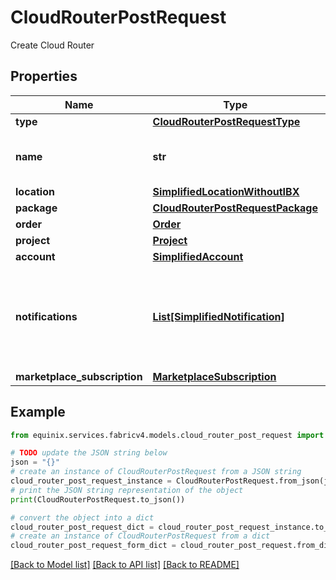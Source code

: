 # CloudRouterPostRequest

Create Cloud Router

## Properties

Name | Type | Description | Notes
------------ | ------------- | ------------- | -------------
**type** | [**CloudRouterPostRequestType**](CloudRouterPostRequestType.md) |  | [optional] 
**name** | **str** | Customer-provided Cloud Router name | [optional] 
**location** | [**SimplifiedLocationWithoutIBX**](SimplifiedLocationWithoutIBX.md) |  | [optional] 
**package** | [**CloudRouterPostRequestPackage**](CloudRouterPostRequestPackage.md) |  | [optional] 
**order** | [**Order**](Order.md) |  | [optional] 
**project** | [**Project**](Project.md) |  | [optional] 
**account** | [**SimplifiedAccount**](SimplifiedAccount.md) |  | [optional] 
**notifications** | [**List[SimplifiedNotification]**](SimplifiedNotification.md) | Preferences for notifications on connection configuration or status changes | [optional] 
**marketplace_subscription** | [**MarketplaceSubscription**](MarketplaceSubscription.md) |  | [optional] 

## Example

```python
from equinix.services.fabricv4.models.cloud_router_post_request import CloudRouterPostRequest

# TODO update the JSON string below
json = "{}"
# create an instance of CloudRouterPostRequest from a JSON string
cloud_router_post_request_instance = CloudRouterPostRequest.from_json(json)
# print the JSON string representation of the object
print(CloudRouterPostRequest.to_json())

# convert the object into a dict
cloud_router_post_request_dict = cloud_router_post_request_instance.to_dict()
# create an instance of CloudRouterPostRequest from a dict
cloud_router_post_request_form_dict = cloud_router_post_request.from_dict(cloud_router_post_request_dict)
```
[[Back to Model list]](../README.md#documentation-for-models) [[Back to API list]](../README.md#documentation-for-api-endpoints) [[Back to README]](../README.md)


